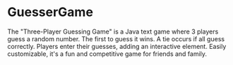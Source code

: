# GuesserGame
 The "Three-Player Guessing Game" is a Java text game where 3 players guess a random number. The first to guess it wins. A tie occurs if all guess correctly. Players enter their guesses, adding an interactive element. Easily customizable, it's a fun and competitive game for friends and family.
